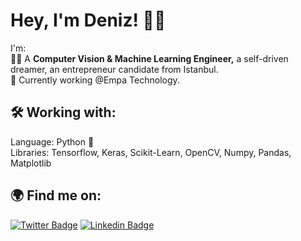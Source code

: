 # Hey, I'm Deniz! :wave::sparkles: 
I'm: \
:man_technologist: A **Computer Vision & Machine Learning Engineer,** a self-driven dreamer, an entrepreneur candidate from Istanbul. \
:seedling: Currently working @Empa Technology.

## :hammer_and_wrench: Working with:
Language: Python :snake: \
Libraries: Tensorflow, Keras, Scikit-Learn, OpenCV, Numpy, Pandas, Matplotlib

## :earth_africa: Find me on:
[![Twitter Badge](https://img.shields.io/badge/-Twitter-1ca0f1?style=flat-square&labelColor=1ca0f1&logo=twitter&logoColor=white&link=https://twitter.com/_diogorodrigues)](https://twitter.com/denizceliktw) [![Linkedin Badge](https://img.shields.io/badge/-LinkedIn-blue?style=flat-square&logo=Linkedin&logoColor=white&link=https://www.linkedin.com/in/harshkumarkhatri/)](https://www.linkedin.com/in/denizcelikln/)
